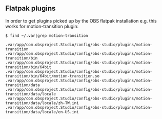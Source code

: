 ## Flatpak plugins

In order to get plugins picked up by the OBS flatpak installation e.g. this works for
motion-transition plugin:

    $ find ~/.var|grep motion-transition

    .var/app/com.obsproject.Studio/config/obs-studio/plugins/motion-transition
    .var/app/com.obsproject.Studio/config/obs-studio/plugins/motion-transition/bin
    .var/app/com.obsproject.Studio/config/obs-studio/plugins/motion-transition/bin/64bit
    .var/app/com.obsproject.Studio/config/obs-studio/plugins/motion-transition/bin/64bit/motion-transition.so
    .var/app/com.obsproject.Studio/config/obs-studio/plugins/motion-transition/data
    .var/app/com.obsproject.Studio/config/obs-studio/plugins/motion-transition/data/locale
    .var/app/com.obsproject.Studio/config/obs-studio/plugins/motion-transition/data/locale/zh-TW.ini
    .var/app/com.obsproject.Studio/config/obs-studio/plugins/motion-transition/data/locale/en-US.ini
